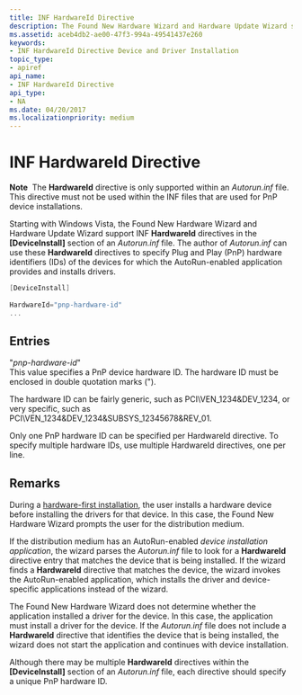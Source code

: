 ```yaml
---
title: INF HardwareId Directive
description: The Found New Hardware Wizard and Hardware Update Wizard support INF HardwareId directives in the [DeviceInstall] section of an Autorun.inf file.
ms.assetid: aceb4db2-ae00-47f3-994a-49541437e260
keywords:
- INF HardwareId Directive Device and Driver Installation
topic_type:
- apiref
api_name:
- INF HardwareId Directive
api_type:
- NA
ms.date: 04/20/2017
ms.localizationpriority: medium
---
```


# INF HardwareId Directive


**Note**  The **HardwareId** directive is only supported within an *Autorun.inf* file. This directive must not be used within the INF files that are used for PnP device installations.

 

Starting with Windows Vista, the Found New Hardware Wizard and Hardware Update Wizard support INF **HardwareId** directives in the **\[DeviceInstall\]** section of an *Autorun.inf* file. The author of *Autorun.inf* can use these **HardwareId** directives to specify Plug and Play (PnP) hardware identifiers (IDs) of the devices for which the AutoRun-enabled application provides and installs drivers.

```cpp
[DeviceInstall] 
 
HardwareId="pnp-hardware-id"
...
```

## Entries


<a href="" id="-pnp-hardware-id-"></a>"*pnp-hardware-id*"  
This value specifies a PnP device hardware ID. The hardware ID must be enclosed in double quotation marks (").

The hardware ID can be fairly generic, such as PCI\\VEN_1234&DEV_1234, or very specific, such as PCI\\VEN_1234&DEV_1234&SUBSYS_12345678&REV_01.

Only one PnP hardware ID can be specified per HardwareId directive. To specify multiple hardware IDs, use multiple HardwareId directives, one per line.

Remarks
-------

During a [hardware-first installation](hardware-first-installation.md), the user installs a hardware device before installing the drivers for that device. In this case, the Found New Hardware Wizard prompts the user for the distribution medium.

If the distribution medium has an AutoRun-enabled *device installation application*, the wizard parses the *Autorun.inf* file to look for a **HardwareId** directive entry that matches the device that is being installed. If the wizard finds a **HardwareId** directive that matches the device, the wizard invokes the AutoRun-enabled application, which installs the driver and device-specific applications instead of the wizard.

The Found New Hardware Wizard does not determine whether the application installed a driver for the device. In this case, the application must install a driver for the device. If the *Autorun.inf* file does not include a **HardwareId** directive that identifies the device that is being installed, the wizard does not start the application and continues with device installation.

Although there may be multiple **HardwareId** directives within the **\[DeviceInstall\]** section of an *Autorun.inf* file, each directive should specify a unique PnP hardware ID.

 

 





